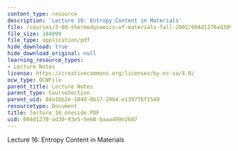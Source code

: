 ```yaml
---
content_type: resource
description: 'Lecture 16: Entropy Content in Materials'
file: /courses/3-00-thermodynamics-of-materials-fall-2002/004d1270ad3093e55e68baaa409e2687_lecture_16_oneside.PDF
file_size: 184099
file_type: application/pdf
hide_download: true
hide_download_original: null
learning_resource_types:
- Lecture Notes
license: https://creativecommons.org/licenses/by-nc-sa/4.0/
ocw_type: OCWFile
parent_title: Lecture Notes
parent_type: CourseSection
parent_uid: 84a1bb2e-1049-0b17-29b4-e13977bf1549
resourcetype: Document
title: lecture_16_oneside.PDF
uid: 004d1270-ad30-93e5-5e68-baaa409e2687
---
```

Lecture 16: Entropy Content in Materials